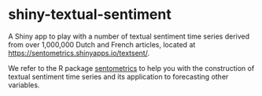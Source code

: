 
# shiny-textual-sentiment

A Shiny app to play with a number of textual sentiment time series derived from over 1,000,000 Dutch and French articles, located at https://sentometrics.shinyapps.io/textsent/.

We refer to the R package [sentometrics](https://sborms.github.io/sentometrics/) to help you with the construction of textual sentiment time series and its application to forecasting other variables. 

